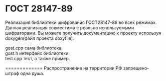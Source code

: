 ГОСТ 28147-89
=============
Реализация библиотеки шифрования ГОСТ28147-89 во всех режимах. 
Данная реализация совместима с реально используемыми шифраторами.
Вы можете получить документацию к проекту используя doxygen(файл проекта doxyfile).  
  
gost.cpp сама библиотека  
gost.h интерфейс библиотеки  
test.cpp тест, а также пример.  

=============
Распространение на территории РФ запрещено-штраф одна душа. 
